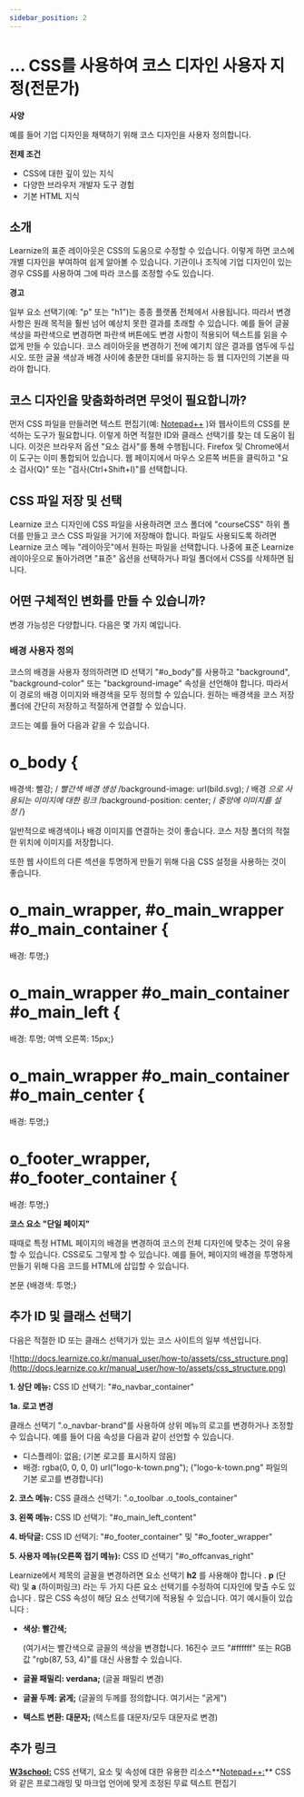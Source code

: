 ```yaml
---
sidebar_position: 2
---
```


# ... CSS를 사용하여 코스 디자인 사용자 지정(전문가)

**사양**

예를 들어 기업 디자인을 채택하기 위해 코스 디자인을 사용자 정의합니다.

**전제 조건**

- CSS에 대한 깊이 있는 지식
- 다양한 브라우저 개발자 도구 경험
- 기본 HTML 지식

## 소개

Learnize의 표준 레이아웃은 CSS의 도움으로 수정할 수 있습니다. 이렇게 하면 코스에 개별 디자인을 부여하여 쉽게 알아볼 수 있습니다. 기관이나 조직에 기업 디자인이 있는 경우 CSS를 사용하여 그에 따라 코스를 조정할 수도 있습니다.

**경고**

일부 요소 선택기(예: "p" 또는 "h1")는 종종 플랫폼 전체에서 사용됩니다. 따라서 변경 사항은 원래 목적을 훨씬 넘어 예상치 못한 결과를 초래할 수 있습니다. 예를 들어 글꼴 색상을 파란색으로 변경하면 파란색 버튼에도 변경 사항이 적용되어 텍스트를 읽을 수 없게 만들 수 있습니다. 코스 레이아웃을 변경하기 전에 예기치 않은 결과를 염두에 두십시오. 또한 글꼴 색상과 배경 사이에 충분한 대비를 유지하는 등 웹 디자인의 기본을 따라야 합니다.

## 코스 디자인을 맞춤화하려면 무엇이 필요합니까?

먼저 CSS 파일을 만들려면 텍스트 편집기(예: [Notepad++](http://notepad-plus-plus.co.kr/) )와 웹사이트의 CSS를 분석하는 도구가 필요합니다. 이렇게 하면 적절한 ID와 클래스 선택기를 찾는 데 도움이 됩니다. 이것은 브라우저 옵션 "요소 검사"를 통해 수행됩니다. Firefox 및 Chrome에서 이 도구는 이미 통합되어 있습니다. 웹 페이지에서 마우스 오른쪽 버튼을 클릭하고 "요소 검사(Q)" 또는 "검사(Ctrl+Shift+I)"를 선택합니다.

## CSS 파일 저장 및 선택

Learnize 코스 디자인에 CSS 파일을 사용하려면 코스 폴더에 "courseCSS" 하위 폴더를 만들고 코스 CSS 파일을 거기에 저장해야 합니다. 파일도 사용되도록 하려면 Learnize 코스 메뉴 "레이아웃"에서 원하는 파일을 선택합니다. 나중에 표준 Learnize 레이아웃으로 돌아가려면 "표준" 옵션을 선택하거나 파일 폴더에서 CSS를 삭제하면 됩니다.

## 어떤 구체적인 변화를 만들 수 있습니까?

변경 가능성은 다양합니다. 다음은 몇 가지 예입니다.

### 배경 사용자 정의

코스의 배경을 사용자 정의하려면 ID 선택기 "#o_body"를 사용하고 "background", "background-color" 또는 "background-image" 속성을 선언해야 합니다. 따라서 이 경로의 배경 이미지와 배경색을 모두 정의할 수 있습니다. 원하는 배경색을 코스 저장 폴더에 간단히 저장하고 적절하게 연결할 수 있습니다.

코드는 예를 들어 다음과 같을 수 있습니다.

# o_body {

배경색: 빨강; / *빨간색 배경 생성* /background-image: url(bild.svg); / 배경 *으로 사용되는 이미지에 대한 링크* /background-position: center; / *중앙에 이미지를 설정* /}

일반적으로 배경색이나 배경 이미지를 연결하는 것이 좋습니다. 코스 저장 폴더의 적절한 위치에 이미지를 저장합니다.

또한 웹 사이트의 다른 섹션을 투명하게 만들기 위해 다음 CSS 설정을 사용하는 것이 좋습니다.

# o_main_wrapper, #o_main_wrapper #o_main_container {

배경: 투명;}

# o_main_wrapper #o_main_container #o_main_left {

배경: 투명; 여백 오른쪽: 15px;}

# o_main_wrapper #o_main_container #o_main_center {

배경: 투명;}

# o_footer_wrapper, #o_footer_container {

배경: 투명;}

**코스 요소 "단일 페이지"**

때때로 특정 HTML 페이지의 배경을 변경하여 코스의 전체 디자인에 맞추는 것이 유용할 수 있습니다. CSS로도 그렇게 할 수 있습니다. 예를 들어, 페이지의 배경을 투명하게 만들기 위해 다음 코드를 HTML에 삽입할 수 있습니다.

본문 {배경색: 투명;}

## 추가 ID 및 클래스 선택기

다음은 적절한 ID 또는 클래스 선택기가 있는 코스 사이트의 일부 섹션입니다.

![http://docs.learnize.co.kr/manual_user/how-to/assets/css_structure.png](http://docs.learnize.co.kr/manual_user/how-to/assets/css_structure.png)

**1. 상단 메뉴:** CSS ID 선택기: "#o_navbar_container"

**1a. 로고 변경**

클래스 선택기 ".o_navbar-brand"를 사용하여 상위 메뉴의 로고를 변경하거나 조정할 수 있습니다. 예를 들어 다음 속성을 다음과 같이 선언할 수 있습니다.

- 디스플레이: 없음; (기본 로고를 표시하지 않음)
- 배경: rgba(0, 0, 0, 0) url("logo-k-town.png"); ("logo-k-town.png" 파일의 기본 로고를 변경합니다)

**2. 코스 메뉴:** CSS 클래스 선택기: ".o_toolbar .o_tools_container"

**3. 왼쪽 메뉴:** CSS ID 선택기: "#o_main_left_content"

**4. 바닥글:** CSS ID 선택기: "#o_footer_container" 및 "#o_footer_wrapper"

**5. 사용자 메뉴(오른쪽 접기 메뉴):** CSS ID 선택기 "#o_offcanvas_right"

Learnize에서 제목의 글꼴을 변경하려면 요소 선택기 **h2** 를 사용해야 합니다 . **p** (단락) 및 **a** (하이퍼링크) 라는 두 가지 다른 요소 선택기를 수정하여 디자인에 맞출 수도 있습니다 . 많은 CSS 속성이 해당 요소 선택기에 적용될 수 있습니다. 여기 예시들이 있습니다 :

- **색상: 빨간색;**
    
    (여기서는 빨간색으로 글꼴의 색상을 변경합니다. 16진수 코드 "#ffffff" 또는 RGB 값 "rgb(87, 53, 4)"를 대신 사용할 수 있습니다.
    
- **글꼴 패밀리: verdana;** (글꼴 패밀리 변경)
- **글꼴 두께: 굵게;** (글꼴의 두께를 정의합니다. 여기서는 "굵게")
- **텍스트 변환: 대문자;** (텍스트를 대문자/모두 대문자로 변경)

## 추가 링크

**[W3school:](http://www.w3schools.com/css/default.asp)** CSS 선택기, 요소 및 속성에 대한 유용한 리소스**[Notepad++:](http://notepad-plus-plus.co.kr/)** CSS와 같은 프로그래밍 및 마크업 언어에 맞게 조정된 무료 텍스트 편집기